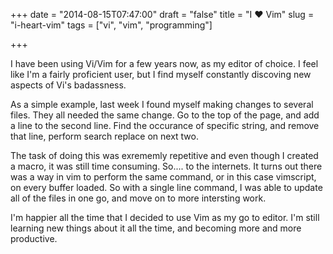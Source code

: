 +++
date = "2014-08-15T07:47:00"
draft = "false"
title = "I ❤ Vim"
slug = "i-heart-vim"
tags = ["vi", "vim", "programming"]

+++

I have been using Vi/Vim for a few years now, as my editor of choice. I feel like I'm a fairly proficient user, but I find myself constantly discoving new aspects of Vi's badassness.

As a simple example, last week I found myself making changes to several files. They all needed the same change. Go to the top of the page, and add a line to the second line. Find the occurance of specific string, and remove that line, perform search replace on next two.

The task of doing this was exrememly repetitive and even though I created a macro, it was still time consuming. So.... to the internets. It turns out there was a way in vim to perform the same command, or in this case vimscript, on every buffer loaded. So with a single line command, I was able to update all of the files in one go, and move on to more intersting work.

I'm happier all the time that I decided to use Vim as my go to editor. I'm still learning new things about it all the time, and becoming more and more productive.
